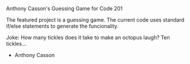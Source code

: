 Anthony Casson's Guessing Game for Code 201

The featured project is a guessing game. The current code uses standard
if/else statements to generate the funcionality.

Joke: How many tickles does it take to make an octopus laugh? Ten tickles...

- Anthony Casson
